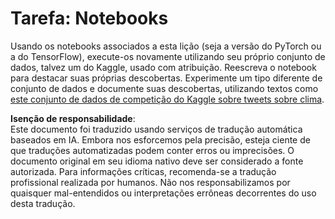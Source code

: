 # Tarefa: Notebooks

Usando os notebooks associados a esta lição (seja a versão do PyTorch ou a do TensorFlow), execute-os novamente utilizando seu próprio conjunto de dados, talvez um do Kaggle, usado com atribuição. Reescreva o notebook para destacar suas próprias descobertas. Experimente um tipo diferente de conjunto de dados e documente suas descobertas, utilizando textos como [este conjunto de dados de competição do Kaggle sobre tweets sobre clima](https://www.kaggle.com/competitions/crowdflower-weather-twitter/data?select=train.csv).

**Isenção de responsabilidade**:  
Este documento foi traduzido usando serviços de tradução automática baseados em IA. Embora nos esforcemos pela precisão, esteja ciente de que traduções automatizadas podem conter erros ou imprecisões. O documento original em seu idioma nativo deve ser considerado a fonte autorizada. Para informações críticas, recomenda-se a tradução profissional realizada por humanos. Não nos responsabilizamos por quaisquer mal-entendidos ou interpretações errôneas decorrentes do uso desta tradução.
